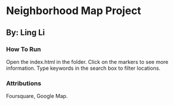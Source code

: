# Neighborhood Map Project
## By: Ling Li



### How To Run
Open the index.html in the folder. Click on the markers to see more information. Type keywords in the search box to filter locations.

### Attributions

Foursquare, Google Map.


